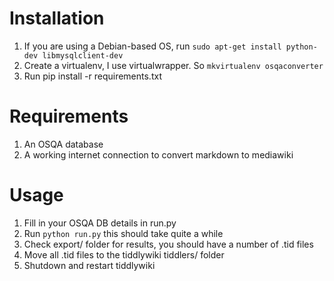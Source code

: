# Installation
1. If you are using a Debian-based OS, run `sudo apt-get install python-dev libmysqlclient-dev`
2. Create a virtualenv, I use virtualwrapper. So `mkvirtualenv osqaconverter`
3. Run pip install -r requirements.txt


# Requirements

1. An OSQA database
2. A working internet connection to convert markdown to mediawiki

# Usage

1. Fill in your OSQA DB details in run.py
2. Run `python run.py` this should take quite a while
3. Check export/ folder for results, you should have a number of .tid files
4. Move all .tid files to the tiddlywiki tiddlers/ folder
5. Shutdown and restart tiddlywiki
